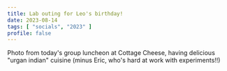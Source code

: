 ```yaml
---
title: Lab outing for Leo's birthday!
date: 2023-08-14
tags: [ "socials", "2023" ]
profile: false
---
```


Photo from today's group luncheon at Cottage Cheese, having delicious "urgan indian" cuisine (minus Eric, who's hard at work with experiments!!)

<!--more-->

